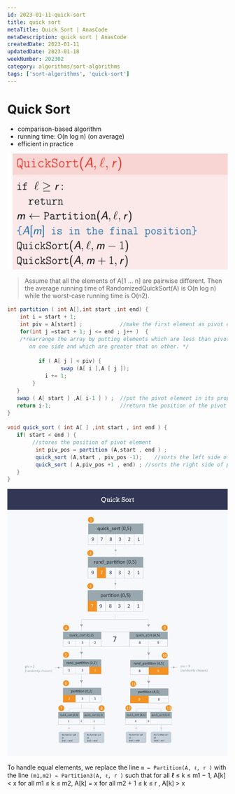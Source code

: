```yaml
---
id: 2023-01-11-quick-sort
title: quick sort
metaTitle: Quick Sort | AnasCode
metaDescription: quick sort | AnasCode
createdDate: 2023-01-11
updatedDate: 2023-01-18
weekNumber: 202302
category: algorithms/sort-algorithms
tags: ['sort-algorithms', 'quick-sort']
---
```


# Quick Sort

- comparison-based algorithm
- running time: O(n log n) (on average)
- efficient in practice

![None](quick-sort/quick-sort-1.jpeg)

> Assume that all the elements of A[1 … n] are pairwise different. Then the average running time of RandomizedQuickSort(A) is O(n log n) while the worst-case running time is O(n2).

```java
int partition ( int A[],int start ,int end) {
    int i = start + 1;
    int piv = A[start] ;            //make the first element as pivot element.
    for(int j =start + 1; j <= end ; j++ )  {
    /*rearrange the array by putting elements which are less than pivot
       on one side and which are greater that on other. */

          if ( A[ j ] < piv) {
                 swap (A[ i ],A [ j ]);
            i += 1;
        }
   }
   swap ( A[ start ] ,A[ i-1 ] ) ;  //put the pivot element in its proper place.
   return i-1;                      //return the position of the pivot
}

void quick_sort ( int A[ ] ,int start , int end ) {
   if( start < end ) {
        //stores the position of pivot element
         int piv_pos = partition (A,start , end ) ;
         quick_sort (A,start , piv_pos -1);    //sorts the left side of pivot.
         quick_sort ( A,piv_pos +1 , end) ; //sorts the right side of pivot.
   }
}
```

![None](quick-sort/quick-sort-2.png)

To handle equal elements, we replace the line `m ← Partition(A, ℓ, r )`
with the line `(m1,m2) ← Partition3(A, ℓ, r )`
such that
for all ℓ ≤ k ≤ m1 − 1, A[k] < x
for all m1 ≤ k ≤ m2, A[k] = x
for all m2 + 1 ≤ k ≤ r , A[k] > x
